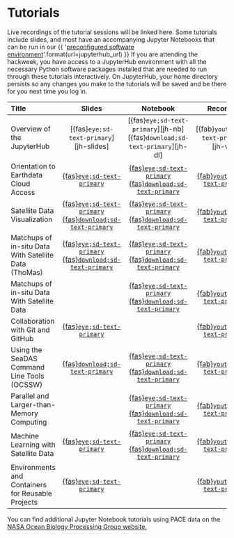 # Tutorials

Live recordings of the tutorial sessions will be linked here. Some tutorials include
slides, and most have an accompanying Jupyter Notebooks that can be run in our
{{ '[preconfigured software environment]({url})'.format(url=jupyterhub_url) }}
If you are attending the hackweek, you have access to a JupyterHub environment
with all the necessary Python software packages installed that are needed to run
through these tutorials interactively. On JupyterHub, your home directory persists
so any changes you make to the tutorials will be saved and be there for you next
time you log in.

| Title | Slides | Notebook | Recording |
| :---- | :----: | :------: | :-------: |
| Overview of the JupyterHub                  | [{fas}`eye;sd-text-primary`][jh-slides]      | [{fas}`eye;sd-text-primary`][jh-nb] [{fas}`download;sd-text-primary`][jh-dl] | [{fab}`youtube;sd-text-primary`][jh-vid] |
| Orientation to Earthdata Cloud Access             | [{fas}`eye;sd-text-primary`][ed-slides]      | [{fas}`eye;sd-text-primary`][ed-nb] [{fas}`download;sd-text-primary`][ed-dl] | [{fab}`youtube;sd-text-primary`][ed-vid] |
| Satellite Data Visualization                      | [{fas}`eye;sd-text-primary`][dv-slides-view] [{fas}`download;sd-text-primary`][dv-slides-dl] | [{fas}`eye;sd-text-primary`][dv-nb] [{fas}`download;sd-text-primary`][dv-dl] | [{fab}`youtube;sd-text-primary`][dv-vid] |
| Matchups of in-situ Data With Satellite Data (ThoMas) | [{fas}`eye;sd-text-primary`][mut-slides-view] [{fas}`download;sd-text-primary`][mut-slides-dl] | [{fas}`eye;sd-text-primary`][mut-nb] [{fas}`download;sd-text-primary`][mut-dl] | [{fab}`youtube;sd-text-primary`][mut-vid] |
| Matchups of in-situ Data With Satellite Data      |                                              | [{fas}`eye;sd-text-primary`][mu-nb] [{fas}`download;sd-text-primary`][mu-dl] | <a href="https://www.youtube.com/watch?v=Nb6WtFkFkRE&list=PL2JK_uZ15iZBObzR5O5tyAltONgxpY05P&index=5&t=1856s">{fab}`youtube;sd-text-primary`</a> |
| Collaboration with Git and GitHub  | [{fas}`eye;sd-text-primary`][git-slides]                     |                                                                              | [{fab}`youtube;sd-text-primary`][git-vid] |
| Using the SeaDAS Command Line Tools (OCSSW)       | [{fas}`download;sd-text-primary`][cl-slides] | [{fas}`eye;sd-text-primary`][cl-nb] [{fas}`download;sd-text-primary`][cl-dl] | [{fab}`youtube;sd-text-primary`][cl-vid] |
| Parallel and Larger-than-Memory Computing         |                                              | [{fas}`eye;sd-text-primary`][da-nb] [{fas}`download;sd-text-primary`][da-dl] | [{fab}`youtube;sd-text-primary`][da-vid] |
| Machine Learning with Satellite Data              | [{fas}`eye;sd-text-primary`][ml-slides-view] | [{fas}`eye;sd-text-primary`][ml-nb] [{fas}`download;sd-text-primary`][ml-dl] | [{fab}`youtube;sd-text-primary`][ml-vid] |
| Environments and Containers for Reusable Projects | [{fas}`eye;sd-text-primary`][re-slides-view] |                                                                              | [{fab}`youtube;sd-text-primary`][re-vid] |
You can find additional Jupyter Notebook tutorials using PACE data on the [NASA Ocean Biology Processing Group website.](https://oceancolor.gsfc.nasa.gov/resources/docs/tutorials/)




[cc-slides]: https://docs.google.com/presentation/d/1MnXo091TBBWtxjcyiixCbSG7GIy10g5MMmfGW3EwTfE/present?slide=id.p1
[ed-slides]: https://docs.google.com/presentation/d/1cdoHYlNqybj5sPl7mAUrk5H5BHnUeuDA_W6_rtoHXkc/present?slide=id.p
[dv-slides-dl]: https://drive.usercontent.google.com/download?id=1Tqt1hPPDNwD7iJGA2p594ahsuVGd29lM&export=download&authuser=0
[dv-slides-view]: https://docs.google.com/presentation/d/1gt54_AHbAn2I_kaSmySBnlhcv33Ydn7YpxzUkdwNhUc/present?usp=sharing
[cl-slides]: https://drive.usercontent.google.com/download?id=1B3Ri6isdGgmrV0A2BHBN-vGoON8pHmRI&export=download&authuser=0
[git-slides]: https://docs.google.com/presentation/d/1ylRMdihGg7Fr9cjm1rjggU7Tcc4Zb8MsH0gH2R09RZk/present?usp=sharing
[mut-slides-dl]: https://drive.usercontent.google.com/download?id=1-2nWGGxBWGhtMuEM02GqzfzakR8EAXXO&export=download&authuser=0
[mut-slides-view]: https://docs.google.com/presentation/d/1qlAeo7igENAAERS8tU3tduWwNoAtsUDFYt9Zu1figq4/present
[ml-slides-view]: https://docs.google.com/presentation/d/1AI_TeCet1nulDEKjs5ZdK2B6luAPG9Mwnse_KOQZLws/present
[re-slides-view]: https://docs.google.com/presentation/d/17WIDy5rA0VA-6RQpo7wGAeAP-Uz_kxPr/present

[cc-nb]: ./hackweek/cryocloud_overview/CryoCloud_demo
[ed-nb]: ./hackweek/earthdata_cloud_access
[dv-nb]: ./hackweek/satdata_visualization
[mu-nb]: ./hackweek/satellite_insitu_matchups
[mut-nb]: ./hackweek/satellite_insitu_matchups_thomas
[da-nb]: ./hackweek/dask_gridding
[cl-nb]: ./hackweek/ocssw_processing
[ml-nb]: ./hackweek/ml_cloud_mask

[cc-dl]: https://pacehackweek.github.io/pace-2024/_sources/presentations/hackweek/cryocloud_overview/CryoCloud_demo.ipynb
[ed-dl]: https://pacehackweek.github.io/pace-2024/_sources/presentations/hackweek/earthdata_cloud_access.ipynb
[dv-dl]: https://pacehackweek.github.io/pace-2024/_sources/presentations/hackweek/satdata_visualization.ipynb
[mu-dl]: https://pacehackweek.github.io/pace-2024/_sources/presentations/hackweek/satellite_insitu_matchups.ipynb
[mut-dl]: https://pacehackweek.github.io/pace-2024/_sources/presentations/hackweek/satellite_insitu_matchups_thomas.ipynb
[cl-dl]: https://pacehackweek.github.io/pace-2024/_sources/presentations/hackweek/ocssw_processing.ipynb
[da-dl]: https://pacehackweek.github.io/pace-2024/_sources/presentations/hackweek/dask_gridding.ipynb
[ml-dl]: https://pacehackweek.github.io/pace-2024/_sources/presentations/hackweek/ml_cloud_mask.ipynb

[cc-vid]: https://www.youtube.com/watch?v=8NMIfiLQBdY&list=PL2JK_uZ15iZBObzR5O5tyAltONgxpY05P&index=1
[ed-vid]: https://www.youtube.com/watch?v=zy6QyUPK3nM&list=PL2JK_uZ15iZBObzR5O5tyAltONgxpY05P&index=8

[mu-vid]: https://www.youtube.com/watch?v=Nb6WtFkFkRE&list=PL2JK_uZ15iZBObzR5O5tyAltONgxpY05P&index=5&t=1856s
[dv-vid]: https://www.youtube.com/watch?v=V9YA5_IF9Eg&list=PL2JK_uZ15iZBObzR5O5tyAltONgxpY05P&index=9
[mut-vid]: https://www.youtube.com/watch?v=Nb6WtFkFkRE&list=PL2JK_uZ15iZBObzR5O5tyAltONgxpY05P&index=5
[git-vid]: https://www.youtube.com/watch?v=9LOmUa_U2qc&list=PL2JK_uZ15iZBObzR5O5tyAltONgxpY05P&index=2
[cl-vid]: https://www.youtube.com/watch?v=Gl51QNSLtZE&list=PL2JK_uZ15iZBObzR5O5tyAltONgxpY05P&index=4
[da-vid]: https://www.youtube.com/watch?v=C8KIwFNVqvo&list=PL2JK_uZ15iZBObzR5O5tyAltONgxpY05P&index=3
[ml-vid]: https://www.youtube.com/watch?v=Zyv8CO_aVO4&list=PL2JK_uZ15iZBObzR5O5tyAltONgxpY05P&index=6
[re-vid]: https://www.youtube.com/watch?v=aoJ0cpXo7No&list=PL2JK_uZ15iZBObzR5O5tyAltONgxpY05P&index=7
